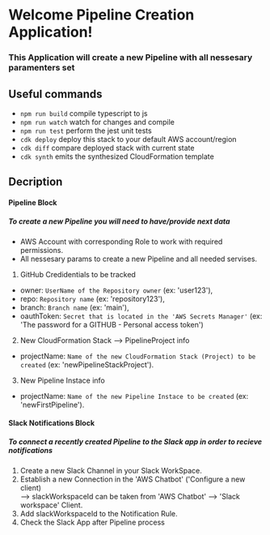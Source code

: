 # Welcome Pipeline Creation Application!
### This Application will create a new Pipeline with all nessesary paramenters set
## Useful commands
 * `npm run build`   compile typescript to js
 * `npm run watch`   watch for changes and compile
 * `npm run test`    perform the jest unit tests
 * `cdk deploy`      deploy this stack to your default AWS account/region
 * `cdk diff`        compare deployed stack with current state
 * `cdk synth`       emits the synthesized CloudFormation template

## Decription

#### Pipeline Block
##### To create a new Pipeline you will need to have/provide next data
* AWS Account with corresponding Role to work with required permissions.
* All nessesary params to create a new Pipeline and all needed servises.
1) GitHub Credidentials to be tracked
* owner: `UserName of the Repository owner` (ex: 'user123'), 
* repo: `Repository name` (ex: 'repository123'),
* branch: `Branch name` (ex: 'main'),
* oauthToken: `Secret that is located in the 'AWS Secrets Manager'` (ex: 'The password for a GITHUB - Personal access token')
2) New CloudFormation Stack --> PipelineProject info
* projectName: `Name of the new CloudFormation Stack (Project) to be created` (ex: 'newPipelineStackProject').
3) New Pipeline Instace info
* projectName: `Name of the new Pipeline Instace to be created` (ex: 'newFirstPipeline').


#### Slack Notifications Block
##### To connect a recently created Pipeline to the Slack app in order to recieve notifications
1) Create a new Slack Channel in your Slack WorkSpace.
2) Establish a new Connection in the 'AWS Chatbot' ('Configure a new client)  
--> slackWorkspaceId can be taken from 'AWS Chatbot' --> 'Slack workspace' Client.
4) Add slackWorkspaceId to the Notification Rule.
5) Check the Slack App after Pipeline process 
